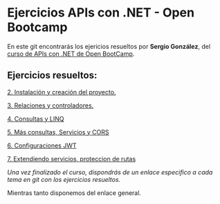 # Ejercicios APIs con .NET - Open Bootcamp

En este git encontrarás los ejericios resueltos por **Sergio González**, del [curso de APIs con .NET de Open BootCamp](https://campus.open-bootcamp.com/cursos/78).

## Ejercicios resueltos:

[2. Instalación y creación del proyecto.](https://github.com/seder111/ob-APIs.NET-training/tree/main/2.%20Instalaci%C3%B3n%20y%20creaci%C3%B3n%20proyecto)

[3. Relaciones y controladores.](https://github.com/seder111/ob-APIs.NET-training/tree/main/3.%20Relaciones%20y%20controladores)

[4. Consultas y LINQ](https://github.com/seder111/ob-APIs.NET-training/tree/main/4.%20Consultas%20y%20LinQ)

[5. Más consultas, Servicios y CORS](https://github.com/seder111/ob-APIs.NET-training/tree/main/5.%20M%C3%A1s%20consultas%2C%20Servicios%20y%20CORS)

[6. Configuraciones JWT](https://github.com/seder111/ob-APIs.NET-training/tree/main/6.%20Configuraciones%20JWT)

[7. Extendiendo servicios, proteccion de rutas](https://github.com/seder111/ob-APIs.NET-training/tree/main/7.%20Extendiendo%20servicios%2C%20protecci%C3%B3n%20de%20rutas)


_Una vez finalizado el curso, dispondrás de un enlace especifico a cada tema en git con los ejercicios resueltos._

Mientras tanto disponemos del enlace general.
